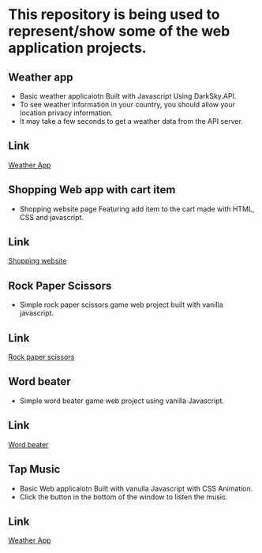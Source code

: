 # This repository is being used to represent/show some of the web application projects.

## Weather app 
- Basic weather applicaiotn Built with Javascript Using DarkSky.API.
- To see weather information in your country, you should allow your location privacy information.
- It may take a few seconds to get a weather data from the API server.
## Link
[Weather App](https://lemidia.github.io/weather-app/)  

## Shopping Web app with cart item
- Shopping website page Featuring add item to the cart made with HTML, CSS and javascript.
## Link
[Shopping website](https://lemidia.github.io/shopping-web-javascript/)

## Rock Paper Scissors
- Simple rock paper scissors game web project built with vanilla javascript.
## Link
[Rock paper scissors](https://lemidia.github.io/rock-paper-scissors/)  

## Word beater
- Simple word beater game web project using vanilla Javascript. 
## Link
[Word beater](https://lemidia.github.io/word-beater-webgame/dist/)  

## Tap Music
- Basic Web applicaiotn Built with vanulla Javascript with CSS Animation.
- Click the button in the bottom of the window to listen the music.
## Link
[Weather App](https://lemidia.github.io/weather-app/)  
